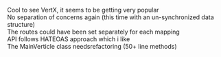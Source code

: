 Cool to see VertX, it seems to be getting very popular  
No separation of concerns again (this time with an un-synchronized data structure)  
The routes could have been set separately for each mapping  
API follows HATEOAS approach which i like  
The MainVerticle class needsrefactoring (50+ line methods)  
